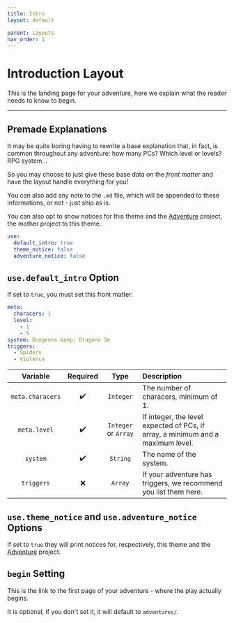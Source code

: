 ```yaml
---
title: Intro
layout: default

parent: Layouts
nav_order: 1
---
```


# Introduction Layout

<p class="fs-6">This is the landing page for your adventure, here we explain what the reader needs to know to begin.</p>

***

## Premade Explanations

It may be quite boring having to rewrite a base explanation that, in fact, is common throughout any adventure: how many PCs? Which level or levels? RPG system...

So you may choose to just give these base data on the *front matter* and have the layout handle everything for you!

You can also add any note to the `.md` file, which will be appended to these informations, or not - just ship as is.

You can also opt to show notices for this theme and the [Adventure] project, the mother project to this theme.

```yaml
use:
  default_intro: true
  theme_notice: false
  adventure_notice: false
```

## `use.default_intro` Option

If set to `true`, you must set this front matter:

```yaml
meta:
  characers: 1
  level:
    - 1
    - 5
system: Dungeons &amp; Dragons 5e
triggers:
  - Spiders
  - Violence
```

| Variable         | Required           | Type                 | Description |
|:----------------:|:------------------:|:--------------------:|:------------|
| `meta.characers` | :heavy_check_mark: | `Integer`            | The number of characers, minimum of 1. |
| `meta.level`     | :heavy_check_mark: | `Integer` or `Array` | If integer, the level expected of PCs, if array, a minimum and a maximum level. |
| `system`         | :heavy_check_mark: | `String`             | The name of the system. |
| `triggers`       | :x:                | `Array`              | If your adventure has triggers, we recommend you list them here. |

## `use.theme_notice` and `use.adventure_notice` Options

If set to `true` they will print notices for, respectively, this theme and the [Adventure] project.

## `begin` Setting

This is the link to the first page of your adventure - where the play actually begins.

It is optional, if you don't set it, it will default to `adventures/`.

[Adventure]: https://github.com/Nereare/Adventure
